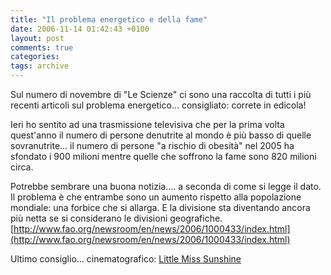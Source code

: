 ```yaml
---
title: "Il problema energetico e della fame"
date: 2006-11-14 01:42:43 +0100
layout: post
comments: true
categories:
tags: archive
---
```


Sul numero di novembre di "Le Scienze" ci sono una raccolta di tutti i più recenti articoli sul problema energetico... consigliato: correte in edicola!

Ieri ho sentito ad una trasmissione televisiva che per la prima volta quest'anno il numero di persone denutrite al mondo è più basso di quelle sovranutrite... il numero di persone "a rischio di obesità" nel 2005 ha sfondato i 900 milioni mentre quelle che soffrono la fame sono 820 milioni circa.
<!--more-->

Potrebbe sembrare una buona notizia.... a seconda di come si legge il dato.  
Il problema è che entrambe sono un aumento rispetto alla popolazione mondiale: una forbice che si allarga. E la divisione sta diventando ancora più netta se si considerano le divisioni geografiche.  
[http://www.fao.org/newsroom/en/news/2006/1000433/index.html](http://www.fao.org/newsroom/en/news/2006/1000433/index.html)

Ultimo consiglio... cinematografico: [Little Miss Sunshine](http://www.imdb.com/title/tt0449059/)
